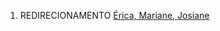 1.  REDIRECIONAMENTO <a href="Érica,_Mariane,_Josiane" class="wikilink" title="Érica, Mariane, Josiane">Érica, Mariane, Josiane</a>
